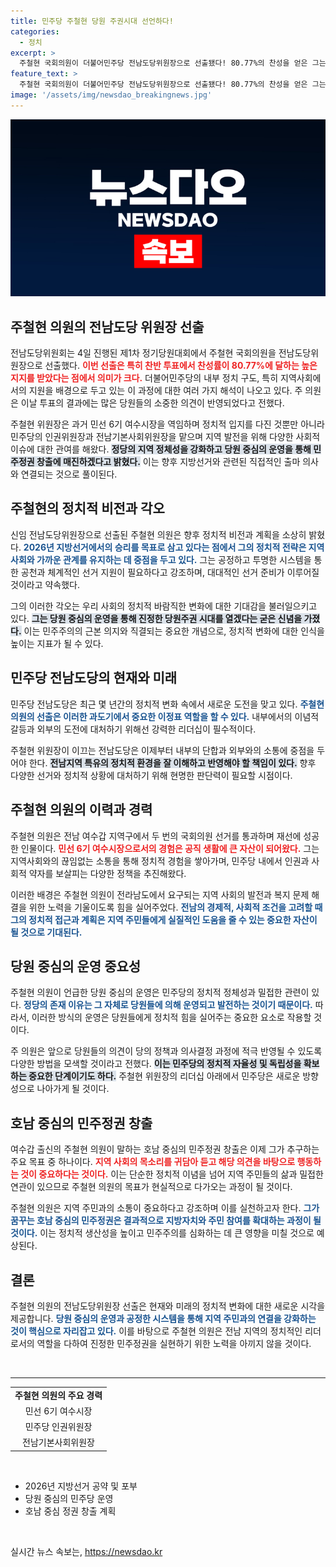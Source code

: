 ```yaml
---
title: 민주당 주철현 당원 주권시대 선언하다!
categories:
  - 정치
excerpt: >
  주철현 국회의원이 더불어민주당 전남도당위원장으로 선출됐다! 80.77%의 찬성을 얻은 그는 투명한 공천과 체계적인 선거 지원을 약속하며 호남 중심 민주 정권 창출을 다짐했다. 당신의 목소리가 정치에 어떤 변화를 가져올 수 있을까요? 클릭해보세요!
feature_text: >
  주철현 국회의원이 더불어민주당 전남도당위원장으로 선출됐다! 80.77%의 찬성을 얻은 그는 투명한 공천과 체계적인 선거 지원을 약속하며 호남 중심 민주 정권 창출을 다짐했다. 당신의 목소리가 정치에 어떤 변화를 가져올 수 있을까요? 클릭해보세요!
image: '/assets/img/newsdao_breakingnews.jpg'
---
```


<p><img src="/assets/img/newsdao_breakingnews.jpg" alt="implanttips 속보" /></p>

<h2 data-ke-size="size26">주철현 의원의 전남도당 위원장 선출</h2>

<p data-ke-size="size16">전남도당위원회는 4일 진행된 제1차 정기당원대회에서 주철현 국회의원을 전남도당위원장으로 선출했다. <b><span style="color: #ee2323;">이번 선출은 특히 찬반 투표에서 찬성률이 80.77%에 달하는 높은 지지를 받았다는 점에서 의미가 크다.</span></b> 더불어민주당의 내부 정치 구도, 특히 지역사회에서의 지원을 배경으로 두고 있는 이 과정에 대한 여러 가지 해석이 나오고 있다. 주 의원은 이날 투표의 결과에는 많은 당원들의 소중한 의견이 반영되었다고 전했다.</p>

<p data-ke-size="size16">주철현 위원장은 과거 민선 6기 여수시장을 역임하며 정치적 입지를 다진 것뿐만 아니라 민주당의 인권위원장과 전남기본사회위원장을 맡으며 지역 발전을 위해 다양한 사회적 이슈에 대한 관여를 해왔다. <b><span style="background-color: #21538527;">정당의 지역 정체성을 강화하고 당원 중심의 운영을 통해 민주정권 창출에 매진하겠다고 밝혔다.</span></b> 이는 향후 지방선거와 관련된 직접적인 출마 의사와 연결되는 것으로 풀이된다.</p>

<h2 data-ke-size="size26">주철현의 정치적 비전과 각오</h2>

<p data-ke-size="size16">신임 전남도당위원장으로 선출된 주철현 의원은 향후 정치적 비전과 계획을 소상히 밝혔다. <b><span style="color: #1a5490;">2026년 지방선거에서의 승리를 목표로 삼고 있다는 점에서 그의 정치적 전략은 지역사회와 가까운 관계를 유지하는 데 중점을 두고 있다.</span></b> 그는 공정하고 투명한 시스템을 통한 공천과 체계적인 선거 지원이 필요하다고 강조하며, 대대적인 선거 준비가 이루어질 것이라고 약속했다.</p>

<p data-ke-size="size16">그의 이러한 각오는 우리 사회의 정치적 바람직한 변화에 대한 기대감을 불러일으키고 있다. <b><span style="background-color: #21538527;">그는 당원 중심의 운영을 통해 진정한 당원주권 시대를 열겠다는 굳은 신념을 가졌다.</span></b> 이는 민주주의의 근본 의지와 직결되는 중요한 개념으로, 정치적 변화에 대한 인식을 높이는 지표가 될 수 있다.</p>

<h2 data-ke-size="size26">민주당 전남도당의 현재와 미래</h2>

<p data-ke-size="size16">민주당 전남도당은 최근 몇 년간의 정치적 변화 속에서 새로운 도전을 맞고 있다. <b><span style="color: #1a5490;">주철현 의원의 선출은 이러한 과도기에서 중요한 이정표 역할을 할 수 있다.</span></b> 내부에서의 이념적 갈등과 외부의 도전에 대처하기 위해선 강력한 리더십이 필수적이다.</p>

<p data-ke-size="size16">주철현 위원장이 이끄는 전남도당은 이제부터 내부의 단합과 외부와의 소통에 중점을 두어야 한다. <b><span style="background-color: #21538527;">전남지역 특유의 정치적 환경을 잘 이해하고 반영해야 할 책임이 있다.</span></b> 향후 다양한 선거와 정치적 상황에 대처하기 위해 현명한 판단력이 필요할 시점이다.</p>

<h2 data-ke-size="size26">주철현 의원의 이력과 경력</h2>

<p data-ke-size="size16">주철현 의원은 전남 여수갑 지역구에서 두 번의 국회의원 선거를 통과하며 재선에 성공한 인물이다. <b><span style="color: #ee2323;">민선 6기 여수시장으로서의 경험은 공직 생활에 큰 자산이 되어왔다.</span></b> 그는 지역사회와의 끊임없는 소통을 통해 정치적 경험을 쌓아가며, 민주당 내에서 인권과 사회적 약자를 보살피는 다양한 정책을 추진해왔다.</p>

<p data-ke-size="size16">이러한 배경은 주철현 의원이 전라남도에서 요구되는 지역 사회의 발전과 복지 문제 해결을 위한 노력을 기울이도록 힘을 실어주었다. <b><span style="color: #1a5490;">전남의 경제적, 사회적 조건을 고려할 때 그의 정치적 접근과 계획은 지역 주민들에게 실질적인 도움을 줄 수 있는 중요한 자산이 될 것으로 기대된다.</span></b></p>

<h2 data-ke-size="size26">당원 중심의 운영 중요성</h2>

<p data-ke-size="size16">주철현 의원이 언급한 당원 중심의 운영은 민주당의 정치적 정체성과 밀접한 관련이 있다. <b><span style="color: #1a5490;">정당의 존재 이유는 그 자체로 당원들에 의해 운영되고 발전하는 것이기 때문이다.</span></b> 따라서, 이러한 방식의 운영은 당원들에게 정치적 힘을 실어주는 중요한 요소로 작용할 것이다.</p>

<p data-ke-size="size16">주 의원은 앞으로 당원들의 의견이 당의 정책과 의사결정 과정에 적극 반영될 수 있도록 다양한 방법을 모색할 것이라고 전했다. <b><span style="background-color: #21538527;">이는 민주당의 정치적 자율성 및 독립성을 확보하는 중요한 단계이기도 하다.</span></b> 주철현 위원장의 리더십 아래에서 민주당은 새로운 방향성으로 나아가게 될 것이다.</p>

<h2 data-ke-size="size26">호남 중심의 민주정권 창출</h2>

<p data-ke-size="size16">여수갑 출신의 주철현 의원이 말하는 호남 중심의 민주정권 창출은 이제 그가 추구하는 주요 목표 중 하나이다. <b><span style="color: #ee2323;">지역 사회의 목소리를 귀담아 듣고 해당 의견을 바탕으로 행동하는 것이 중요하다는 것이다.</span></b> 이는 단순한 정치적 이념을 넘어 지역 주민들의 삶과 밀접한 연관이 있으므로 주철현 의원의 목표가 현실적으로 다가오는 과정이 될 것이다.</p>

<p data-ke-size="size16">주철현 의원은 지역 주민과의 소통이 중요하다고 강조하며 이를 실천하고자 한다. <b><span style="color: #1a5490;">그가 꿈꾸는 호남 중심의 민주정권은 결과적으로 지방자치와 주민 참여를 확대하는 과정이 될 것이다.</span></b> 이는 정치적 생산성을 높이고 민주주의를 심화하는 데 큰 영향을 미칠 것으로 예상된다.</p>

<h2 data-ke-size="size26">결론</h2>

<p data-ke-size="size16">주철현 의원의 전남도당위원장 선출은 현재와 미래의 정치적 변화에 대한 새로운 시각을 제공합니다. <b><span style="color: #1a5490;">당원 중심의 운영과 공정한 시스템을 통해 지역 주민과의 연결을 강화하는 것이 핵심으로 자리잡고 있다.</span></b> 이를 바탕으로 주철현 의원은 전남 지역의 정치적인 리더로서의 역할을 다하여 진정한 민주정권을 실현하기 위한 노력을 아끼지 않을 것이다.</p>

<p data-ke-size="size16">&nbsp;</p>

<hr>

<table>
  <tr>
    <td style="text-align: center; height: 17px;"><b>주철현 의원의 주요 경력</b></td>
  </tr>
  <tr>
    <td style="text-align: center; height: 17px;">민선 6기 여수시장</td>
  </tr>
  <tr>
    <td style="text-align: center; height: 17px;">민주당 인권위원장</td>
  </tr>
  <tr>
    <td style="text-align: center; height: 17px;">전남기본사회위원장</td>
  </tr>
</table>

<p data-ke-size="size16">&nbsp;</p>

<ul>
  <li>2026년 지방선거 공약 및 포부</li>
  <li>당원 중심의 민주당 운영</li>
  <li>호남 중심 정권 창출 계획</li>
</ul>

<p data-ke-size="size16">&nbsp;</p>
실시간 뉴스 속보는, <a href="https://newsdao.kr" rel="dofollow">https://newsdao.kr</a>


